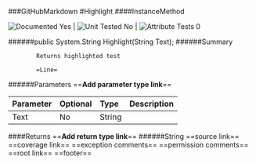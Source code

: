###GitHubMarkdown
#Highlight
####InstanceMethod

![Documented Yes](http://b.repl.ca/v1/Documented-Yes-brightgreen.png) | ![Unit Tested No](http://b.repl.ca/v1/Unit%20Tested-No-grey.png) | ![Attribute Tests 0](http://b.repl.ca/v1/Attribute%20Tests-0-grey.png)

######public System.String Highlight(String Text);
######Summary

            Returns highlighted test
            
            =Line=
            
            
######Parameters
==__Add parameter type link__==

Parameter | Optional | Type | Description
:---  | :---  | :---  | :--- 
Text | No | String | 

####Returns
==__Add return type link__==
######String
==source link==
==coverage link==
==exception comments==
==permission comments==
==root link==
==footer==
